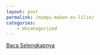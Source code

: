 ```yaml
---
layout: post
permalink: /mimpi-makan-es-lilin/
categories:
    - Uncategorized
---
```


[Baca Selengkapnya](/03)
